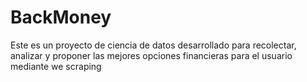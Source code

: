 # BackMoney
Este es un proyecto de ciencia de datos desarrollado para recolectar, analizar y proponer las mejores opciones financieras para el usuario mediante we scraping
